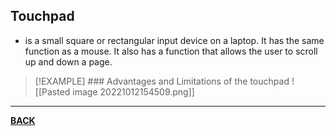 ## Touchpad
- is a small square or rectangular input device on a laptop. It has the same function as a mouse. It also has a function that allows the user to scroll up and down a page.

>[!EXAMPLE] ### Advantages and Limitations of the touchpad
>![[Pasted image 20221012154509.png]]

---
**[BACK](INTCOMMidtermCh2.md)**